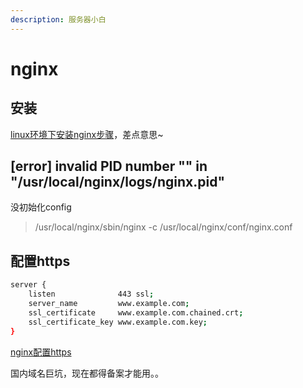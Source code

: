 ```yaml
---
description: 服务器小白
---
```


# nginx

## 安装

[linux环境下安装nginx步骤](https://www.cnblogs.com/wyd168/p/6636529.html)，差点意思~

## \[error\] invalid PID number "" in "/usr/local/nginx/logs/nginx.pid"

没初始化config

> /usr/local/nginx/sbin/nginx -c /usr/local/nginx/conf/nginx.conf

## 配置https

```bash
server {
    listen              443 ssl;
    server_name         www.example.com;
    ssl_certificate     www.example.com.chained.crt;
    ssl_certificate_key www.example.com.key;
}
```

[nginx配置https](https://www.cnblogs.com/zzdylan/p/8878227.html)

国内域名巨坑，现在都得备案才能用。。

